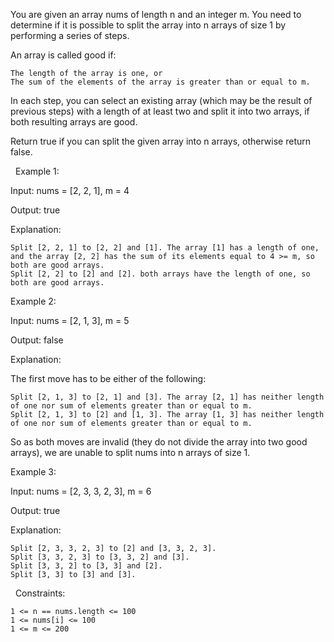 You are given an array nums of length n and an integer m. You need to determine if it is possible to split the array into n arrays of size 1 by performing a series of steps.

An array is called good if:


	The length of the array is one, or
	The sum of the elements of the array is greater than or equal to m.


In each step, you can select an existing array (which may be the result of previous steps) with a length of at least two and split it into two arrays, if both resulting arrays are good.

Return true if you can split the given array into n arrays, otherwise return false.

 
Example 1:


Input: nums = [2, 2, 1], m = 4

Output: true

Explanation:


	Split [2, 2, 1] to [2, 2] and [1]. The array [1] has a length of one, and the array [2, 2] has the sum of its elements equal to 4 >= m, so both are good arrays.
	Split [2, 2] to [2] and [2]. both arrays have the length of one, so both are good arrays.



Example 2:


Input: nums = [2, 1, 3], m = 5

Output: false

Explanation:

The first move has to be either of the following:


	Split [2, 1, 3] to [2, 1] and [3]. The array [2, 1] has neither length of one nor sum of elements greater than or equal to m.
	Split [2, 1, 3] to [2] and [1, 3]. The array [1, 3] has neither length of one nor sum of elements greater than or equal to m.


So as both moves are invalid (they do not divide the array into two good arrays), we are unable to split nums into n arrays of size 1.


Example 3:


Input: nums = [2, 3, 3, 2, 3], m = 6

Output: true

Explanation:


	Split [2, 3, 3, 2, 3] to [2] and [3, 3, 2, 3].
	Split [3, 3, 2, 3] to [3, 3, 2] and [3].
	Split [3, 3, 2] to [3, 3] and [2].
	Split [3, 3] to [3] and [3].



 
Constraints:


	1 <= n == nums.length <= 100
	1 <= nums[i] <= 100
	1 <= m <= 200

